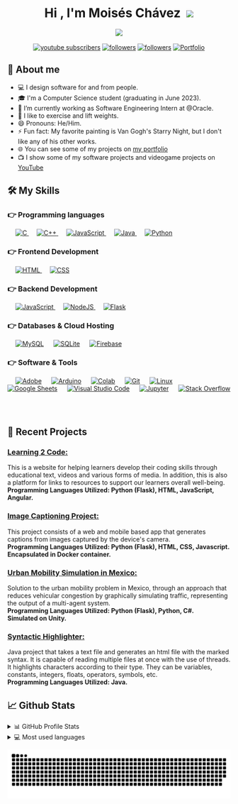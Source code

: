 <h1 align="center">Hi , I'm Moisés Chávez&nbsp;&nbsp;<img src="https://media.giphy.com/media/hvRJCLFzcasrR4ia7z/giphy.gif" width="35"></h1>
<p align="center">
  <a href="https://github.com/DenverCoder1/readme-typing-svg"><img src="https://readme-typing-svg.herokuapp.com?lines=Computer+Science+Student;Always%20learning%20new%20things;Inspire%20Change&center=true&width=500&height=50"></a>
</p>

<p align="center">
  <a href="https://www.youtube.com/channel/UClBJnG7EbUKo9o7gvnjxKzA"><img alt="youtube subscribers" title="Subscribe to my YouTube channel" src="https://img.shields.io/youtube/channel/subscribers/UClBJnG7EbUKo9o7gvnjxKzA?style=for-the-badge"/></a> 
  <a href="https://twitter.com/iamoy13"><img alt="followers" title="Follow me on Twitter" src="https://img.shields.io/twitter/follow/iamoy13?color=55960c&label=Follow&logo=twitter&logoColor=white&style=for-the-badge"/></a>
  <a href="https://github.com/NoMolestar"><img alt="followers" title="Follow me on Github" src="https://img.shields.io/github/followers/NoMolestar?color=236ad3&style=for-the-badge&logo=github&label=Follow"/></a>
  <a href=""><img alt="Portfolio" title="Portfolio" src="https://img.shields.io/badge/-Portfolio-000000?style=for-the-badge&logo=koding&logoColor=white"/></a>
</p>

## 📖 About me

* 💻 I design software for and from people.
* 🎓 I'm a Computer Science student (graduating in June 2023).
* 🔭 I’m currently working as Software Engineering Intern at @Oracle.
* 💪 I like to exercise and lift weights.
* 😄 Pronouns: He/Him.
* ⚡ Fun fact: My favorite painting is Van Gogh's Starry Night, but I don't like any of his other works.
* 🌐 You can see some of my projects on [my portfolio](https://moises-chavez.duckdns.org/)
* 📺 I show some of my software projects and videogame projects on [YouTube](https://www.youtube.com/channel/UClBJnG7EbUKo9o7gvnjxKzA)

## 🛠️ My Skills

### 👉 Programming languages

<p align="left"> 
  &emsp; 
  <a href="https://www.cprogramming.com/" target="_blank"> 
    <img alt="C" src="https://img.shields.io/badge/C%20-%232370ED.svg?logo=c&logoColor=white">
  </a> 
  &emsp;
  <a href="https://www.w3schools.com/cpp/" target="_blank"> 
    <img alt="C++" src="https://img.shields.io/badge/C++%20-%2300599C.svg?logo=c%2B%2B&logoColor=white">
  </a> 
  &emsp;
  <a href="https://developer.mozilla.org/en-US/docs/Web/JavaScript" target="_blank"> 
     <img alt="JavaScript" src="https://img.shields.io/badge/JavaScript%20-%23F7DF1E.svg?logo=javascript&logoColor=black">
   </a>
  &emsp;
  <a href="https://www.java.com" target="_blank"> 
    <img alt="Java" src="https://img.shields.io/badge/Java-%23007396.svg?logo=java&logoColor=white">
  </a>
  &emsp;
   <a href="https://www.python.org" target="_blank">
    <img alt="Python" src="https://img.shields.io/badge/Python%20-%2314354C.svg?logo=python&logoColor=white">
  </a>
</p>

### 👉 Frontend Development
<p align="left"> 
  &emsp; 
  <a href="https://www.w3.org/html/" target="_blank"> 
   <img alt="HTML" src="https://img.shields.io/badge/HTML5%20-%23E34F26.svg?logo=html5&logoColor=white">
  </a>
  &emsp;
  <a href="https://www.w3schools.com/css/" target="_blank">
    <img alt="CSS" src="https://img.shields.io/badge/CSS%20-%231572B6.svg?logo=css3&logoColor=white">
  </a>
</p>

### 👉 Backend Development
<p align="left"> 
  &emsp; 
  <a href="https://developer.mozilla.org/en-US/docs/Web/JavaScript" target="_blank"> 
     <img alt="JavaScript" src="https://img.shields.io/badge/JavaScript%20-%23F7DF1E.svg?logo=javascript&logoColor=black">
   </a>
  &emsp;
  <a href="https://www.w3schools.com/nodejs/" target="_blank">
    <img alt="NodeJS" src="https://img.shields.io/badge/-NodeJS-green">
  </a>
  &emsp;
  <a href="https://www.tutorialspoint.com/flask/index.htm" target="_blank">
    <img alt="Flask" src="https://img.shields.io/badge/-Flask-yellow">
  </a>
</p>

### 👉 Databases & Cloud Hosting
<p align="left">
  &emsp;
    <a href="https://www.mysql.com/"><img alt="MySQL" src="https://img.shields.io/badge/MySQL-%2300f.svg?style=flat&llogo=mysql&logoColor=white"></a>
  &emsp;
    <a href="https://www.sqlite.org/"><img alt="SQLite" src ="https://img.shields.io/badge/sqlite-%2307405e.svg?style=flat&logo=sqlite&logoColor=white"/></a>
  &emsp;
    <a href="https://firebase.google.com/"><img alt="Firebase" src ="https://img.shields.io/badge/Firebase-%23316192.svg?logo=firebase&logoColor=white"></a>
 </p>

 ### 👉 Software & Tools
 
<p>
  &emsp;
    <a href="#"><img alt="Adobe" src="https://img.shields.io/badge/Adobe%20-%23FF0000.svg?logo=adobe&logoColor=white"></a>
  &emsp;
    <a href="#"><img alt="Arduino" src="https://img.shields.io/badge/-Arduino-blue"></a>
  &emsp;
    <a href="#"><img alt="Colab" src="https://img.shields.io/badge/Colab-00b56a.svg?logo=google-colab&logoColor=white"></a>
  &emsp;
    <a href="#"><img alt="Git" src="https://img.shields.io/badge/Git%20-%23F05033.svg?logo=git&logoColor=white"></a>
  &emsp;
    <a href="#"><img alt="Linux" src="https://img.shields.io/badge/Linux-FCC624?style=flat&logo=linux&logoColor=black"></a>
  &emsp;
    <a href="#"><img alt="Google Sheets" src="https://img.shields.io/badge/Google%20Sheets%20-%2334A853.svg?logo=google%20sheets&logoColor=white"></a>
  &emsp;
    <a href="#"><img alt="Visual Studio Code" src="https://img.shields.io/badge/Visual%20Studio%20Code-0078d7.svg?logo=visual-studio-code&logoColor=white"></a>
  &emsp;
    <a href="#"><img alt="Jupyter" src="https://img.shields.io/badge/Jupyter%20-%23F37626.svg?logo=Jupyter&logoColor=white"></a>
  &emsp;
    <a href="#"><img alt="Stack Overflow" src="https://img.shields.io/badge/-Stack%20Overflow-FE7A16?logo=stack-overflow&logoColor=white"></a>
  &emsp;
</p>

<br/>

<p>

## 📝 Recent Projects
### [ Learning 2 Code: ](https://github.com/NoMolestar/Learn2Code)<br>
This is a website for helping learners develop their coding skills through educational text, videos and various forms of media. In addition, this is also a platform for links to resources to support our learners overall well-being.<br>
**Programming Languages Utilized: Python (Flask), HTML, JavaScript, Angular.**

### [ Image Captioning Project: ](https://github.com/NoMolestar/Image-Captioning-Project)<br>
This project consists of a web and mobile based app that generates captions from images captured by the device's camera.  <br>
**Programming Languages Utilized: Python (Flask), HTML, CSS, Javascript.**<br>
**Encapsulated in Docker container.**


### [ Urban Mobility Simulation in Mexico: ](https://github.com/NoMolestar/Urban-Mobility-Simulation-in-Mexico)<br>
Solution to the urban mobility problem in Mexico, through an approach that reduces vehicular congestion by graphically simulating traffic, representing the output of a multi-agent system.<br>
**Programming Languages Utilized: Python (Flask), Python, C#.**<br>
**Simulated on Unity.**


### [ Syntactic Highlighter: ](https://github.com/NoMolestar/Syntactic-highlighter)<br>
Java project that takes a text file and generates an html file with the marked syntax. It is capable of reading multiple files at once with the use of threads. It highlights characters according to their type. They can be variables, constants, integers, floats, operators, symbols, etc.<br>
**Programming Languages Utilized: Java.**

</p>

## 📈 Github Stats

<details>
  <summary>📊 GitHub Profile Stats</summary>
  <br/>
  <a href="https://github.com/NoMolestar/github-readme-stats"><img alt="NoMolestar's Github Stats" src="https://github-readme-stats.vercel.app/api?username=NoMolestar&show_icons=true&count_private=true&hide=" /></a>
</details>

<details> 
  <summary>💻 Most used languages</summary>
  <br/>
  <a href="https://github.com/NoMolestar/github-readme-stats"><img alt="NoMolestar's Top Languages" src="https://github-readme-stats.vercel.app/api/top-langs/?username=NoMolestar&langs_count=10&layout=compact#" /></a>
  <br/>
  <b>Note:</b> This chart is only a metric of which languages my public code on GitHub consists of and does not reflect my experience or skill level.
</details>

<p align="center">
  <img  src="https://raw.githubusercontent.com/Elanza-48/Elanza-48/main/resources/img/github-contribution-grid-snake.svg"
    alt="example" />
</p>

<!--
**NoMolestar/NoMolestar** is a ✨ _special_ ✨ repository because its `README.md` (this file) appears on your GitHub profile.

Here are some ideas to get you started:

- 🔭 I’m currently working on ...
- 🌱 I’m currently learning ...
- 👯 I’m looking to collaborate on ...
- 🤔 I’m looking for help with ...
- 💬 Ask me about ...
- 📫 How to reach me: ...
- 😄 Pronouns: ...
- ⚡ Fun fact: ...
-->

